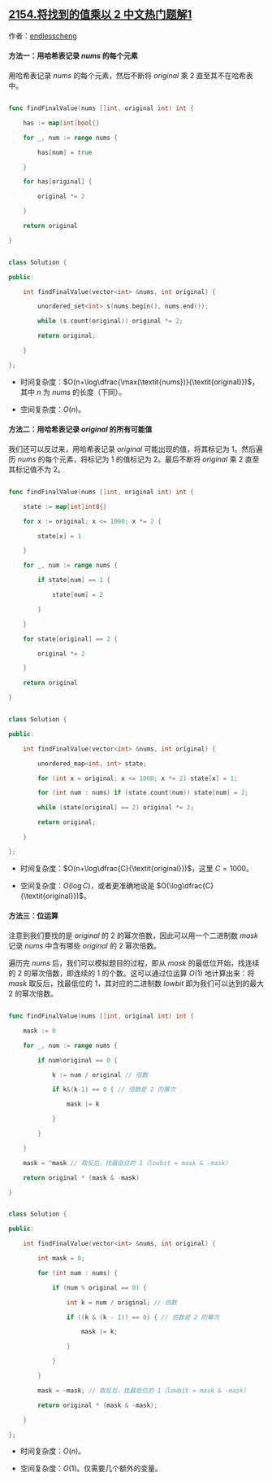 ## [2154.将找到的值乘以 2 中文热门题解1](https://leetcode.cn/problems/keep-multiplying-found-values-by-two/solutions/100000/ha-xi-biao-mo-ni-by-endlesscheng-ipk3)

作者：[endlesscheng](https://leetcode.cn/u/endlesscheng)

#### 方法一：用哈希表记录 $\textit{nums}$ 的每个元素

用哈希表记录 $\textit{nums}$ 的每个元素，然后不断将 $\textit{original}$ 乘 $2$ 直至其不在哈希表中。

```go [sol1-Go]
func findFinalValue(nums []int, original int) int {
	has := map[int]bool{}
	for _, num := range nums {
		has[num] = true
	}
	for has[original] {
		original *= 2
	}
	return original
}
```

```C++ [sol1-C++]
class Solution {
public:
    int findFinalValue(vector<int> &nums, int original) {
        unordered_set<int> s(nums.begin(), nums.end());
        while (s.count(original)) original *= 2;
        return original;
    }
};
```

- 时间复杂度：$O(n+\log\dfrac{\max(\textit{nums})}{\textit{original}})$，其中 $n$ 为 $\textit{nums}$ 的长度（下同）。
- 空间复杂度：$O(n)$。

#### 方法二：用哈希表记录 $\textit{original}$ 的所有可能值

我们还可以反过来，用哈希表记录 $\textit{original}$ 可能出现的值，将其标记为 $1$。然后遍历 $\textit{nums}$ 的每个元素，将标记为 $1$ 的值标记为 $2$。最后不断将 $\textit{original}$ 乘 $2$ 直至其标记值不为 $2$。

```go [sol2-Go]
func findFinalValue(nums []int, original int) int {
	state := map[int]int8{}
	for x := original; x <= 1000; x *= 2 {
		state[x] = 1
	}
	for _, num := range nums {
		if state[num] == 1 {
			state[num] = 2
		}
	}
	for state[original] == 2 {
		original *= 2
	}
	return original
}
```

```C++ [sol2-C++]
class Solution {
public:
    int findFinalValue(vector<int> &nums, int original) {
        unordered_map<int, int> state;
        for (int x = original; x <= 1000; x *= 2) state[x] = 1;
        for (int num : nums) if (state.count(num)) state[num] = 2;
        while (state[original] == 2) original *= 2;
        return original;
    }
};
```

- 时间复杂度：$O(n+\log\dfrac{C}{\textit{original}})$，这里 $C=1000$。
- 空间复杂度：$O(\log C)$，或者更准确地说是 $O(\log\dfrac{C}{\textit{original}})$。

#### 方法三：位运算

注意到我们要找的是 $\textit{original}$ 的 $2$ 的幂次倍数，因此可以用一个二进制数 $\textit{mask}$ 记录 $\textit{nums}$ 中含有哪些 $\textit{original}$ 的 $2$ 幂次倍数。

遍历完 $\textit{nums}$ 后，我们可以模拟题目的过程，即从 $\textit{mask}$ 的最低位开始，找连续的 $2$ 的幂次倍数，即连续的 $1$ 的个数。这可以通过位运算 $O(1)$ 地计算出来：将 $\textit{mask}$ 取反后，找最低位的 $1$，其对应的二进制数 $\textit{lowbit}$ 即为我们可以达到的最大 $2$ 的幂次倍数。

```go [sol3-Go]
func findFinalValue(nums []int, original int) int {
	mask := 0
	for _, num := range nums {
		if num%original == 0 {
			k := num / original // 倍数
			if k&(k-1) == 0 { // 倍数是 2 的幂次
				mask |= k
			}
		}
	}
	mask = ^mask // 取反后，找最低位的 1（lowbit = mask & -mask）
	return original * (mask & -mask)
}
```

```C++ [sol3-C++]
class Solution {
public:
    int findFinalValue(vector<int> &nums, int original) {
        int mask = 0;
        for (int num : nums) {
            if (num % original == 0) {
                int k = num / original; // 倍数
                if ((k & (k - 1)) == 0) { // 倍数是 2 的幂次
                    mask |= k;
                }
            }
        }
        mask = ~mask; // 取反后，找最低位的 1（lowbit = mask & -mask）
        return original * (mask & -mask);
    }
};
```

- 时间复杂度：$O(n)$。
- 空间复杂度：$O(1)$。仅需要几个额外的变量。
